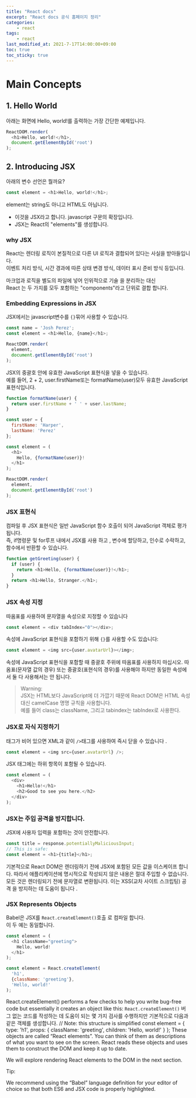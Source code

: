 ```yaml
---
title: "React docs"
excerpt: "React docs 공식 홈페이지 정리"
categories:
    - react
tags:
    - react
last_modified_at: 2021-7-17T14:00:00+09:00
toc: true
toc_sticky: true
---
```


# Main Concepts
## 1. Hello World
아래는 화면에 Hello, world!를 출력하는 가장 간단한 예제입니다.
```js
ReactDOM.render(
  <h1>Hello, world!</h1>,
  document.getElementById('root')
);
```
## 2. Introducing JSX
아래의 변수 선언은 뭘까요?
```js
const element = <h1>Hello, world!</h1>;
```
element는 string도 아니고 HTML도 아닙니다.  

- 이것을 JSX라고 합니다. javascript 구문의 확장입니다.
- JSX는 React의 "elements"를 생성합니다.

### why JSX
React는 렌더링 로직이 본질적으로 다른 UI 로직과 결합되어 있다는 사실을 받아들입니다.  
이벤트 처리 방식, 시간 경과에 따른 상태 변경 방식, 데이터 표시 준비 방식 등입니다.  

마크업과 로직을 별도의 파일에 넣어 인위적으로 기술 을 분리하는 대신  
React 는 두 가지를 모두 포함하는 "components"라고 단위로 결합 합니다.

### Embedding Expressions in JSX
JSX에서는 javascript변수를 `{}`묶어 사용할 수 있습니다.
```js
const name = 'Josh Perez';
const element = <h1>Hello, {name}</h1>;

ReactDOM.render(
  element,
  document.getElementById('root')
);
```
JSX의 중괄호 안에 유효한 JavaScript 표현식을 넣을 수 있습니다.  
예를 들어, 2 + 2, user.firstName또는 formatName(user)모두 유효한 JavaScript 표현식입니다.

```js
function formatName(user) {
  return user.firstName + ' ' + user.lastName;
}

const user = {
  firstName: 'Harper',
  lastName: 'Perez'
};

const element = (
  <h1>
    Hello, {formatName(user)}!
  </h1>
);

ReactDOM.render(
  element,
  document.getElementById('root')
);
```

### JSX 표현식

컴파일 후 JSX 표현식은 일반 JavaScript 함수 호출이 되어 JavaScript 객체로 평가됩니다.  
즉, if명령문 및 for루프 내에서 JSX를 사용 하고 , 변수에 할당하고, 인수로 수락하고, 함수에서 반환할 수 있습니다.
```js
function getGreeting(user) {
  if (user) {
    return <h1>Hello, {formatName(user)}!</h1>;
  }
  return <h1>Hello, Stranger.</h1>;
}
```

### JSX 속성 지정
따옴표를 사용하여 문자열을 속성으로 지정할 수 있습니다
```js
const element = <div tabIndex="0"></div>;
```
속성에 JavaScript 표현식을 포함하기 위해 `{}`를 사용할 수도 있습니다:
```js
const element = <img src={user.avatarUrl}></img>;
```
속성에 JavaScript 표현식을 포함할 때 중괄호 주위에 따옴표를 사용하지 마십시오. 따옴표(문자열 값의 경우) 또는 중괄호(표현식의 경우)를 사용해야 하지만 동일한 속성에서 둘 다 사용해서는 안 됩니다.

>Warning:  
JSX는 HTML보다 JavaScript에 더 가깝기 때문에
React DOM은 HTML 속성 대신 camelCase 명명 규칙을 사용합니다.  
예를 들어 class는 className, 그리고 tabindex는 tabIndex로 사용한다.

### JSX로 자식 지정하기
태그가 비어 있으면 XML과 같이 `/>`태그를 사용하여 즉시 닫을 수 있습니다 .
```js
const element = <img src={user.avatarUrl} />;
```
JSX 태그에는 하위 항목이 포함될 수 있습니다.
```js
const element = (
  <div>
    <h1>Hello!</h1>
    <h2>Good to see you here.</h2>
  </div>
);
```

### JSX는 주입 공격을 방지합니다.
JSX에 사용자 입력을 포함하는 것이 안전합니다.
```js
const title = response.potentiallyMaliciousInput;
// This is safe:
const element = <h1>{title}</h1>;
```
기본적으로 React DOM은 렌더링하기 전에 JSX에 포함된 모든 값을 이스케이프 합니다.
따라서 애플리케이션에 명시적으로 작성되지 않은 내용은 절대 주입할 수 없습니다.
모든 것은 렌더링되기 전에 문자열로 변환됩니다.
이는 XSS(교차 사이트 스크립팅) 공격 을 방지하는 데 도움이 됩니다 .

### JSX Represents Objects
Babel은 JSX를 `React.createElement()`호출 로 컴파일 합니다.  
이 두 예는 동일합니다.
```js
const element = (
  <h1 className="greeting">
    Hello, world!
  </h1>
);
```
```js
const element = React.createElement(
  'h1',
  {className: 'greeting'},
  'Hello, world!'
);
```
React.createElement() performs a few checks to help you write bug-free code
but essentially it creates an object like this:
`React.createElement()` 버그 없는 코드를 작성하는 데 도움이 되는 몇 가지 검사를 수행하지만 기본적으로 다음과 같은 객체를 생성합니다.
// Note: this structure is simplified
const element = {
  type: 'h1',
  props: {
    className: 'greeting',
    children: 'Hello, world!'
  }
};
These objects are called “React elements”. You can think of them as descriptions of what you want to see on the screen. React reads these objects and uses them to construct the DOM and keep it up to date.

We will explore rendering React elements to the DOM in the next section.

Tip:

We recommend using the “Babel” language definition for your editor of choice so that both ES6 and JSX code is properly highlighted.